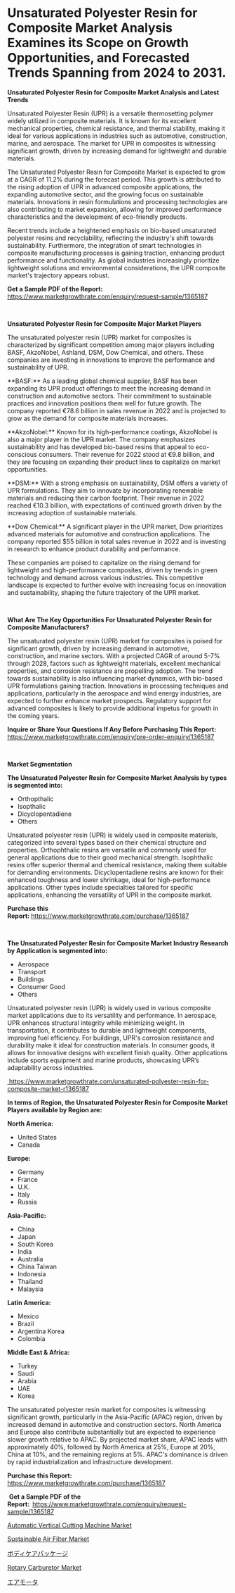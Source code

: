 <p><h1>Unsaturated Polyester Resin for Composite Market Analysis Examines its Scope on Growth Opportunities, and Forecasted Trends Spanning from 2024 to 2031.</h1></p><p><strong>Unsaturated Polyester Resin for Composite Market Analysis and Latest Trends</strong></p>
<p><p>Unsaturated Polyester Resin (UPR) is a versatile thermosetting polymer widely utilized in composite materials. It is known for its excellent mechanical properties, chemical resistance, and thermal stability, making it ideal for various applications in industries such as automotive, construction, marine, and aerospace. The market for UPR in composites is witnessing significant growth, driven by increasing demand for lightweight and durable materials.</p><p>The Unsaturated Polyester Resin for Composite Market is expected to grow at a CAGR of 11.2% during the forecast period. This growth is attributed to the rising adoption of UPR in advanced composite applications, the expanding automotive sector, and the growing focus on sustainable materials. Innovations in resin formulations and processing technologies are also contributing to market expansion, allowing for improved performance characteristics and the development of eco-friendly products.</p><p>Recent trends include a heightened emphasis on bio-based unsaturated polyester resins and recyclability, reflecting the industry's shift towards sustainability. Furthermore, the integration of smart technologies in composite manufacturing processes is gaining traction, enhancing product performance and functionality. As global industries increasingly prioritize lightweight solutions and environmental considerations, the UPR composite market's trajectory appears robust.</p></p>
<p><strong>Get a Sample PDF of the Report:&nbsp;</strong> <a href="https://www.marketgrowthrate.com/enquiry/request-sample/1365187">https://www.marketgrowthrate.com/enquiry/request-sample/1365187</a></p>
<p>&nbsp;</p>
<p><strong>Unsaturated Polyester Resin for Composite Major Market Players</strong></p>
<p><p>The unsaturated polyester resin (UPR) market for composites is characterized by significant competition among major players including BASF, AkzoNobel, Ashland, DSM, Dow Chemical, and others. These companies are investing in innovations to improve the performance and sustainability of UPR.</p><p>**BASF:** As a leading global chemical supplier, BASF has been expanding its UPR product offerings to meet the increasing demand in construction and automotive sectors. Their commitment to sustainable practices and innovation positions them well for future growth. The company reported €78.6 billion in sales revenue in 2022 and is projected to grow as the demand for composite materials increases.</p><p>**AkzoNobel:** Known for its high-performance coatings, AkzoNobel is also a major player in the UPR market. The company emphasizes sustainability and has developed bio-based resins that appeal to eco-conscious consumers. Their revenue for 2022 stood at €9.8 billion, and they are focusing on expanding their product lines to capitalize on market opportunities.</p><p>**DSM:** With a strong emphasis on sustainability, DSM offers a variety of UPR formulations. They aim to innovate by incorporating renewable materials and reducing their carbon footprint. Their revenue in 2022 reached €10.3 billion, with expectations of continued growth driven by the increasing adoption of sustainable materials.</p><p>**Dow Chemical:** A significant player in the UPR market, Dow prioritizes advanced materials for automotive and construction applications. The company reported $55 billion in total sales revenue in 2022 and is investing in research to enhance product durability and performance.</p><p>These companies are poised to capitalize on the rising demand for lightweight and high-performance composites, driven by trends in green technology and demand across various industries. This competitive landscape is expected to further evolve with increasing focus on innovation and sustainability, shaping the future trajectory of the UPR market.</p></p>
<p>&nbsp;</p>
<p><strong>What Are The Key Opportunities For Unsaturated Polyester Resin for Composite Manufacturers?</strong></p>
<p><p>The unsaturated polyester resin (UPR) market for composites is poised for significant growth, driven by increasing demand in automotive, construction, and marine sectors. With a projected CAGR of around 5-7% through 2028, factors such as lightweight materials, excellent mechanical properties, and corrosion resistance are propelling adoption. The trend towards sustainability is also influencing market dynamics, with bio-based UPR formulations gaining traction. Innovations in processing techniques and applications, particularly in the aerospace and wind energy industries, are expected to further enhance market prospects. Regulatory support for advanced composites is likely to provide additional impetus for growth in the coming years.</p></p>
<p><strong>Inquire or Share Your Questions If Any Before Purchasing This Report:</strong> <a href="https://www.marketgrowthrate.com/enquiry/pre-order-enquiry/1365187">https://www.marketgrowthrate.com/enquiry/pre-order-enquiry/1365187</a></p>
<p>&nbsp;</p>
<p><strong>Market Segmentation</strong></p>
<p><strong>The Unsaturated Polyester Resin for Composite Market Analysis by types is segmented into:</strong></p>
<p><ul><li>Orthopthalic</li><li>Isopthalic</li><li>Dicyclopentadiene</li><li>Others</li></ul></p>
<p><p>Unsaturated polyester resin (UPR) is widely used in composite materials, categorized into several types based on their chemical structure and properties. Orthophthalic resins are versatile and commonly used for general applications due to their good mechanical strength. Isophthalic resins offer superior thermal and chemical resistance, making them suitable for demanding environments. Dicyclopentadiene resins are known for their enhanced toughness and lower shrinkage, ideal for high-performance applications. Other types include specialties tailored for specific applications, enhancing the versatility of UPR in the composite market.</p></p>
<p><strong>Purchase this Report:&nbsp;</strong><a href="https://www.marketgrowthrate.com/purchase/1365187">https://www.marketgrowthrate.com/purchase/1365187</a></p>
<p>&nbsp;</p>
<p><strong>The Unsaturated Polyester Resin for Composite Market Industry Research by Application is segmented into:</strong></p>
<p><ul><li>Aerospace</li><li>Transport</li><li>Buildings</li><li>Consumer Good</li><li>Others</li></ul></p>
<p><p>Unsaturated polyester resin (UPR) is widely used in various composite market applications due to its versatility and performance. In aerospace, UPR enhances structural integrity while minimizing weight. In transportation, it contributes to durable and lightweight components, improving fuel efficiency. For buildings, UPR's corrosion resistance and durability make it ideal for construction materials. In consumer goods, it allows for innovative designs with excellent finish quality. Other applications include sports equipment and marine products, showcasing UPR’s adaptability across industries.</p></p>
<p><a href="https://www.marketgrowthrate.com/unsaturated-polyester-resin-for-composite-market-r1365187">&nbsp;https://www.marketgrowthrate.com/unsaturated-polyester-resin-for-composite-market-r1365187</a></p>
<p><strong>In terms of Region, the Unsaturated Polyester Resin for Composite Market Players available by Region are:</strong></p>
<p>
    <p> <strong> North America: </strong>
        <ul>
            <li>United States</li>
            <li>Canada</li>
        </ul>
        </p> 
    <p> <strong> Europe: </strong>
        <ul>
            <li>Germany</li>
            <li>France</li>
            <li>U.K.</li>
            <li>Italy</li>
            <li>Russia</li>
        </ul>
        </p> 
    <p> <strong> Asia-Pacific: </strong>
        <ul>
            <li>China</li>
            <li>Japan</li>
            <li>South Korea</li>
            <li>India</li>
            <li>Australia</li>
            <li>China Taiwan</li>
            <li>Indonesia</li>
            <li>Thailand</li>
            <li>Malaysia</li>
        </ul>
        </p> 
    <p> <strong> Latin America: </strong>
        <ul>
            <li>Mexico</li>
            <li>Brazil</li>
            <li>Argentina Korea</li>
            <li>Colombia</li>
        </ul>
        </p> 
    <p> <strong> Middle East & Africa: </strong>
        <ul>
            <li>Turkey</li>
            <li>Saudi</li>
            <li>Arabia</li>
            <li>UAE</li>
            <li>Korea</li>
        </ul>
    </p>
    </p>
<p><p>The unsaturated polyester resin market for composites is witnessing significant growth, particularly in the Asia-Pacific (APAC) region, driven by increased demand in automotive and construction sectors. North America and Europe also contribute substantially but are expected to experience slower growth relative to APAC. By projected market share, APAC leads with approximately 40%, followed by North America at 25%, Europe at 20%, China at 10%, and the remaining regions at 5%. APAC's dominance is driven by rapid industrialization and infrastructure development. </p></p>
<p><strong>Purchase this Report: </strong><a href="https://www.marketgrowthrate.com/purchase/1365187">https://www.marketgrowthrate.com/purchase/1365187</a></p>
<p>&nbsp;<strong>Get a Sample PDF of the Report:&nbsp;&nbsp;</strong><a href="https://www.marketgrowthrate.com/enquiry/request-sample/1365187">https://www.marketgrowthrate.com/enquiry/request-sample/1365187</a></p>
<p><strong></strong></p>
<p><p><a href="https://www.linkedin.com/pulse/automatic-vertical-cutting-machine-market-global-regional-pfrjf?trackingId=3mq6tcolQyi483uSRqsQfg%3D%3D">Automatic Vertical Cutting Machine Market</a></p><p><a href="https://github.com/lambertr3e8v/Market-Research-Report-List-1/blob/main/sustainable-air-filter-market.md">Sustainable Air Filter Market</a></p><p><a href="https://medium.com/@giygjksk10/%E3%82%B0%E3%83%AD%E3%83%BC%E3%83%90%E3%83%AB%E3%83%9C%E3%83%87%E3%82%A3%E3%82%B1%E3%82%A2%E5%8C%85%E8%A3%85%E5%B8%82%E5%A0%B4%E3%81%AE%E3%83%88%E3%83%AC%E3%83%B3%E3%83%89-2024%E5%B9%B4%E3%81%8B%E3%82%892031%E5%B9%B4%E3%81%BE%E3%81%A7%E3%81%AE%E6%88%90%E9%95%B7%E6%A9%9F%E4%BC%9A%E3%81%A8%E8%AA%B2%E9%A1%8C%E3%81%AB%E9%96%A2%E3%81%99%E3%82%8B%E6%B4%9E%E5%AF%9F-20e521211aca">ボディケアパッケージ</a></p><p><a href="https://www.linkedin.com/pulse/strategic-insights-global-rotary-carburetor-market-trends-2024-hoiic?trackingId=aVrgI2r6Tx6EseOotAhtKA%3D%3D">Rotary Carburetor Market</a></p><p><a href="https://medium.com/@amir.vaghari/%E3%82%B0%E3%83%AD%E3%83%BC%E3%83%90%E3%83%AB%E8%88%AA%E7%A9%BA%E3%83%A2%E3%83%BC%E3%82%BF%E3%83%BC%E5%B8%82%E5%A0%B4%E3%81%AE%E7%8A%B6%E6%B3%81-%E5%B0%86%E6%9D%A5%E3%81%AE%E3%83%88%E3%83%AC%E3%83%B3%E3%83%89%E3%81%A8%E5%B8%82%E5%A0%B4%E6%88%A6%E7%95%A5%E4%BA%88%E6%B8%AC-2024%E5%B9%B4-2031%E5%B9%B4-4e704ddfc28a?postPublishedType=repub">エアモータ</a></p></p>